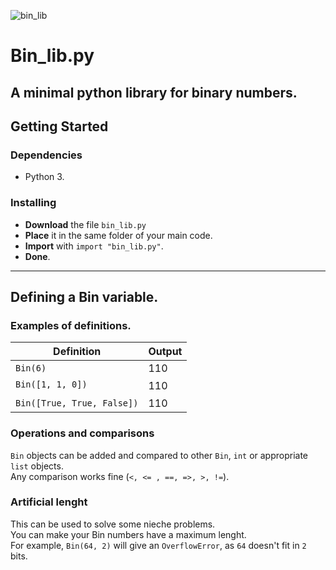 ![bin_lib](https://github.com/nonn-a/bin_lib.py/assets/86384221/20a255ce-ac62-4671-831c-516ff3e8c6a1)

# Bin_lib.py

A minimal python library for binary numbers.
------------------------------------------------------------------------------
## Getting Started

### Dependencies

* Python 3.

### Installing

* **Download** the file `bin_lib.py`
* **Place** it in the same folder of your main code.
* **Import** with `import "bin_lib.py"`.
* **Done**.
------------------------------------------------------------------------------
## Defining a Bin variable.

### **Examples of definitions.**

| Definition                 | Output        |
| -------------------------- | ------------- |
| `Bin(6)`                   | 110           |
| `Bin([1, 1, 0])`           | 110           |
| `Bin([True, True, False])` | 110           |

### **Operations and comparisons**
`Bin` objects can be added and compared to other `Bin`, `int` or appropriate `list` objects.  
Any comparison works fine (`<, <= , ==, =>, >, !=`).

### **Artificial lenght**
This can be used to solve some nieche problems.  
You can make your Bin numbers have a maximum lenght.  
For example, `Bin(64, 2)` will give an `OverflowError`, as `64` doesn't fit in `2` bits.
